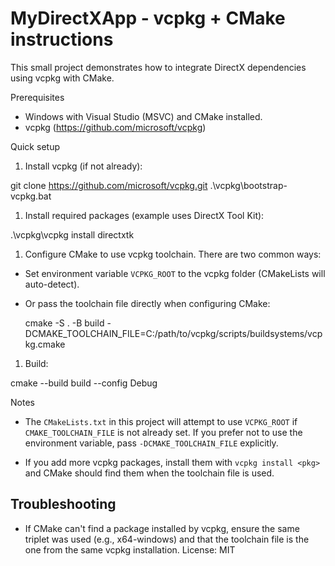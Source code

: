 # MyDirectXApp - vcpkg + CMake instructions

This small project demonstrates how to integrate DirectX dependencies using vcpkg with CMake.

Prerequisites

- Windows with Visual Studio (MSVC) and CMake installed.
- vcpkg (<https://github.com/microsoft/vcpkg>)

Quick setup

1. Install vcpkg (if not already):

  git clone <https://github.com/microsoft/vcpkg.git>
  .\vcpkg\bootstrap-vcpkg.bat

1. Install required packages (example uses DirectX Tool Kit):

  .\vcpkg\vcpkg install directxtk

1. Configure CMake to use vcpkg toolchain. There are two common ways:


  - Set environment variable `VCPKG_ROOT` to the vcpkg folder (CMakeLists will auto-detect).
  - Or pass the toolchain file directly when configuring CMake:

    cmake -S . -B build -DCMAKE_TOOLCHAIN_FILE=C:/path/to/vcpkg/scripts/buildsystems/vcpkg.cmake

1. Build:

  cmake --build build --config Debug

Notes
- The `CMakeLists.txt` in this project will attempt to use `VCPKG_ROOT` if `CMAKE_TOOLCHAIN_FILE` is not already set. If you prefer not to use the environment variable, pass `-DCMAKE_TOOLCHAIN_FILE` explicitly.

- If you add more vcpkg packages, install them with `vcpkg install <pkg>` and CMake should find them when the toolchain file is used.

## Troubleshooting

- If CMake can't find a package installed by vcpkg, ensure the same triplet was used (e.g., x64-windows) and that the toolchain file is the one from the same vcpkg installation.
License: MIT
